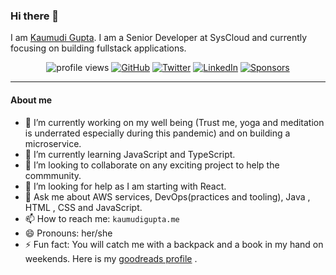 <!--
**kaumudigupta/kaumudigupta** is a ✨ _special_ ✨ repository because its `README.md` (this file) appears on your GitHub profile.
-->


### Hi there 👋

 I am [Kaumudi Gupta](https://kaumudigupta.netlify.app/). I am a Senior Developer at SysCloud and currently focusing on building fullstack applications. 
 
 <p align="center">
	<img src="https://gpvc.arturio.dev/kaumudigupta" alt="profile views"> 
	<a href="https://github.com/kaumudigupta"><img src="https://img.shields.io/github/followers/kaumudigupta.svg?label=GitHub&style=social" alt="GitHub"></a>
	<a href="https://twitter.com/kaumudigupta"><img src="https://img.shields.io/twitter/follow/kaumudigupta?label=%40kaumudigupta&style=social" alt="Twitter"></a>
	<a href="https://www.linkedin.com/in/kaumudigupta"><img src="https://img.shields.io/badge/LinkedIn--_.svg?style=social&logo=linkedin" alt="LinkedIn"></a>
	<a href="https://github.com/sponsors/kaumudigupta"><img src="https://img.shields.io/badge/Sponsors--_.svg?style=social&logo=github&logoColor=EA4AAA" alt="Sponsors"></a>
</p>

---


#### About me

- 🔭 I’m currently working on my well being (Trust me, yoga and meditation is underrated especially during this pandemic) and on building a microservice.     
- 🌱 I’m currently learning JavaScript and TypeScript.  
- 👯 I’m looking to collaborate on any exciting project to help the commmunity. 
- 🤔 I’m looking for help as I am starting with React. 
- 💬 Ask me about AWS services, DevOps(practices and tooling), Java , HTML , CSS and JavaScript. 
- 📫 How to reach me: `kaumudigupta.me` 
- 😄 Pronouns: her/she
- ⚡ Fun fact: You will catch me with a backpack and a book in my hand on weekends. Here is my [goodreads profile](https://www.goodreads.com/kaumudigupta) . 

